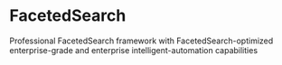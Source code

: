 # FacetedSearch
Professional FacetedSearch framework with FacetedSearch-optimized enterprise-grade and enterprise intelligent-automation capabilities
